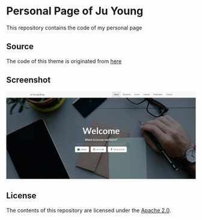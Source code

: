 # Personal Page of Ju Young 
This repository contains the code of my personal page

## Source
The code of this theme is originated from [here](http://startbootstrap.com/templates/landing-page/)

## Screenshot
![screenshot](https://github.com/juyoungbang/juyoungbang.github.io/blob/master/img/main.PNG)

## License
The contents of this repository are licensed under the [Apache
2.0](http://www.apache.org/licenses/LICENSE-2.0.html).